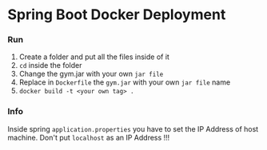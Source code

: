 # Spring Boot Docker Deployment

### Run
1. Create a folder and put all the files inside of it
2. `cd` inside the folder
3. Change the gym.jar with your own `jar file`
4. Replace in `Dockerfile` the `gym.jar` with your own `jar file` name 
5. `docker build -t <your own tag> . `

### Info
Inside spring `application.properties` you have to set the IP Address of 
host machine. Don't put `localhost` as an IP Address !!! 
